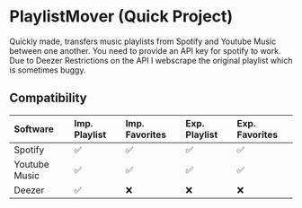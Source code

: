 # PlaylistMover (Quick Project)

Quickly made, transfers music playlists from Spotify and Youtube Music between one another. You need to provide an API key for spotify to work. Due to Deezer Restrictions on the API I webscrape the original playlist which is sometimes buggy.

## Compatibility

| Software      | Imp. Playlist | Imp. Favorites | Exp. Playlist | Exp. Favorites |
| :------------ | :-------------- | :--------------- | :-------------- | :--------------- |
| Spotify       | ✅              | ✅              | ✅              | ✅              |
| Youtube Music | ✅              | ✅              | ✅              | ✅              |
| Deezer        | ✅              | ❌              | ❌              | ❌              |

